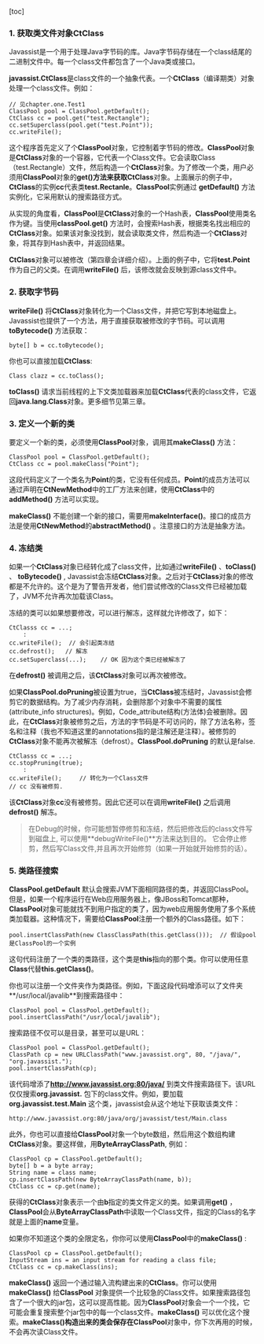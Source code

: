 [toc]

### 1. 获取类文件对象CtClass

Javassist是一个用于处理Java字节码的库。Java字节码存储在一个class结尾的二进制文件中。每一个class文件都包含了一个Java类或接口。

**javassist.CtClass**是class文件的一个抽象代表。一个**CtClass**（编译期类）对象处理一个class文件。例如：

    // 见chapter.one.Test1
    ClassPool pool = ClassPool.getDefault();
    CtClass cc = pool.get("test.Rectangle");
    cc.setSuperclass(pool.get("test.Point"));
    cc.writeFile();
    
这个程序首先定义了个**ClassPool**对象，它控制着字节码的修改。**ClassPool**对象是**CtClass**对象的一个容器，它代表一个Class文件。它会读取Class（test.Rectangle）文件，然后构造一个**CtClass**对象。为了修改一个类，用户必须用**ClassPool**对象的**get()**方法来获取**CtClass**对象。上面展示的例子中，**CtClass**的实例**cc**代表类**test.Rectanle**。**ClassPool**实例通过 **getDefault()** 方法实例化，它采用默认的搜索路径方式。

从实现的角度看，**ClassPool**是**CtClass**对象的一个Hash表，**ClassPool**使用类名作为键。当使用**classPool.get()** 方法时，会搜索Hash表，根据类名找出相应的**CtClass**对象。如果该对象没找到，就会读取类文件，然后构造一个**CtClass**对象，将其存到Hash表中，并返回结果。

**CtClass**对象可以被修改（第四章会详细介绍）。上面的例子中，它将**test.Point**作为自己的父类。在调用**writeFile()** 后，该修改就会反映到源class文件中。

### 2. 获取字节码

**writeFile()** 将**CtClass**对象转化为一个Class文件，并把它写到本地磁盘上。Javassist也提供了一个方法，用于直接获取被修改的字节码。可以调用**toBytecode()** 方法获取：

    byte[] b = cc.toBytecode();
    
你也可以直接加载**CtClass**:

    Class clazz = cc.toClass();
    
**toClass()** 请求当前线程的上下文类加载器来加载**CtClass**代表的class文件，它返回**java.lang.Class**对象。更多细节见第三章。

### 3. 定义一个新的类

要定义一个新的类，必须使用**ClassPool**对象，调用其**makeClass()** 方法：

    ClassPool pool = ClassPool.getDefault();
    CtClass cc = pool.makeClass("Point");
    
这段代码定义了一个类名为**Point**的类，它没有任何成员。**Point**的成员方法可以通过声明在**CtNewMethod**中的工厂方法来创建，使用**CtClass**中的**addMethod()** 方法可以实现。

**makeClass()** 不能创建一个新的接口，需要用**makeInterface()**。接口的成员方法是使用**CtNewMethod**的**abstractMethod()** 。注意接口的方法是抽象方法。

### 4. 冻结类

如果一个**CtClass**对象已经转化成了class文件，比如通过**writeFile()** 、**toClass()** 、 **toBytecode()** , Javassist会冻结**CtClass**对象。之后对于**CtClass**对象的修改都是不允许的。这个是为了警告开发者，他们尝试修改的Class文件已经被加载了，JVM不允许再次加载该Class。

冻结的类可以如果想要修改，可以进行解冻，这样就允许修改了，如下：

    CtClasss cc = ...;
        :
    cc.writeFile();  // 会引起类冻结
    cc.defrost();   // 解冻
    cc.setSuperclass(...);    // OK 因为这个类已经被解冻了
    
在**defrost()** 被调用之后，该**CtClass**对象可以再次被修改。

如果**ClassPool.doPruning**被设置为true，当**CtClass**被冻结时，Javassist会修剪它的数据结构。为了减少内存消耗，会删除那个对象中不需要的属性(attribute_info structures)。例如，Code_attribute结构(方法体)会被删除。因此，在**CtClass**对象被修剪之后，方法的字节码是不可访问的，除了方法名称，签名和注释（我也不知道这里的annotations指的是注解还是注释）。被修剪的**CtClass**对象不能再次被解冻（defrost）。**ClassPool.doPruning** 的默认是false.

    CtClasss cc = ...;
    cc.stopPruning(true);
        :
    cc.writeFile();     // 转化为一个Class文件
    // cc 没有被修剪.
    
该**CtClass**对象**cc**没有被修剪。因此它还可以在调用**writeFile()** 之后调用**defrost()** 解冻。

> 在Debug的时候，你可能想暂停修剪和冻结，然后把修改后的class文件写到磁盘上, 可以使用**debugWriteFile()**方法来达到目的。 它会停止修剪，然后写Class文件,并且再次开始修剪（如果一开始就开始修剪的话）。 

### 5. 类路径搜索

**ClassPool.getDefault** 默认会搜索JVM下面相同路径的类，并返回ClassPool。但是，如果一个程序运行在Web应用服务器上，像JBoss和Tomcat那种，**ClassPool**对象可能就找不到用户指定的类了，因为web应用服务使用了多个系统类加载器。这种情况下，需要给**ClassPool**注册一个额外的Class路径。如下：

    pool.insertClassPath(new ClassClassPath(this.getClass()));  // 假设pool是ClassPool的一个实例
    
这句代码注册了一个类的类路径，这个类是**this**指向的那个类。你可以使用任意**Class**代替**this.getClass()**。

你也可以注册一个文件夹作为类路径。例如，下面这段代码增添可以了文件夹**/usr/local/javalib**到搜索路径中：

    ClassPool pool = ClassPool.getDefault();
    pool.insertClassPath("/usr/local/javalib");
   
搜索路径不仅可以是目录，甚至可以是URL：

    ClassPool pool = ClassPool.getDefault();
    ClassPath cp = new URLClassPath("www.javassist.org", 80, "/java/", "org.javassist.");
    pool.insertClassPath(cp);
    
该代码增添了**http://www.javassist.org:80/java/** 到类文件搜索路径下。该URL仅仅搜索**org.javassist.** 包下的class文件。例如，要加载**org.javassist.test.Main** 这个类，javassist会从这个地址下获取该类文件：

    http://www.javassist.org:80/java/org/javassist/test/Main.class
    
此外，你也可以直接给**ClassPool**对象一个byte数组，然后用这个数组构建**CtClass**对象。要这样做，用**ByteArrayClassPath**, 例如：

    ClassPool cp = ClassPool.getDefault();
    byte[] b = a byte array;
    String name = class name;
    cp.insertClassPath(new ByteArrayClassPath(name, b));
    CtClass cc = cp.get(name);
    
获得的**CtClass**对象表示一个由**b**指定的类文件定义的类。如果调用**get()** ，**ClassPool**会从**ByteArrayClassPath**中读取一个Class文件，指定的Class的名字就是上面的**name**变量。

如果你不知道这个类的全限定名，你你可以使用**ClassPool**中的**makeClass()** :

    ClassPool cp = ClassPool.getDefault();
    InputStream ins = an input stream for reading a class file;
    CtClass cc = cp.makeClass(ins);
    
**makeClass()** 返回一个通过输入流构建出来的**CtClass**。你可以使用**makeClass()** 给**ClassPool** 对象提供一个比较急的Class文件。如果搜索路径包含了一个很大的jar包，这可以提高性能。因为**ClassPool**对象会一个一个找，它可能会重复搜索整个jar包中的每一个class文件。**makeClass()** 可以优化这个搜索。**makeClass()**构造出来的类会保存在**ClassPool**对象中，你下次再用的时候，不会再次读Class文件。